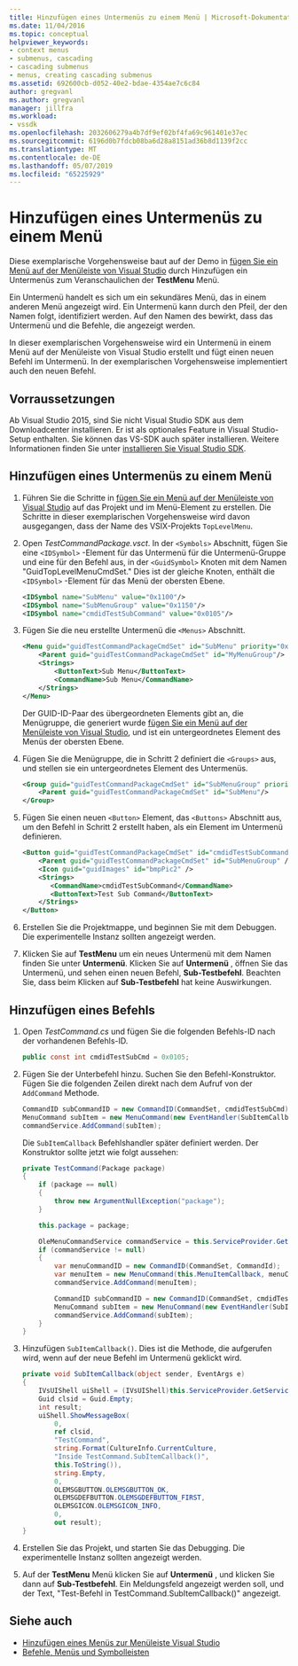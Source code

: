 ```yaml
---
title: Hinzufügen eines Untermenüs zu einem Menü | Microsoft-Dokumentation
ms.date: 11/04/2016
ms.topic: conceptual
helpviewer_keywords:
- context menus
- submenus, cascading
- cascading submenus
- menus, creating cascading submenus
ms.assetid: 692600cb-d052-40e2-bdae-4354ae7c6c84
author: gregvanl
ms.author: gregvanl
manager: jillfra
ms.workload:
- vssdk
ms.openlocfilehash: 2032606279a4b7df9ef02bf4fa69c961401e37ec
ms.sourcegitcommit: 6196d0b7fdcb08ba6d28a8151ad36b8d1139f2cc
ms.translationtype: MT
ms.contentlocale: de-DE
ms.lasthandoff: 05/07/2019
ms.locfileid: "65225929"
---
```

# <a name="add-a-submenu-to-a-menu"></a>Hinzufügen eines Untermenüs zu einem Menü
Diese exemplarische Vorgehensweise baut auf der Demo in [fügen Sie ein Menü auf der Menüleiste von Visual Studio](../extensibility/adding-a-menu-to-the-visual-studio-menu-bar.md) durch Hinzufügen ein Untermenüs zum Veranschaulichen der **TestMenu** Menü.

 Ein Untermenü handelt es sich um ein sekundäres Menü, das in einem anderen Menü angezeigt wird. Ein Untermenü kann durch den Pfeil, der den Namen folgt, identifiziert werden. Auf den Namen des bewirkt, dass das Untermenü und die Befehle, die angezeigt werden.

 In dieser exemplarischen Vorgehensweise wird ein Untermenü in einem Menü auf der Menüleiste von Visual Studio erstellt und fügt einen neuen Befehl im Untermenü. In der exemplarischen Vorgehensweise implementiert auch den neuen Befehl.

## <a name="prerequisites"></a>Vorraussetzungen
 Ab Visual Studio 2015, sind Sie nicht Visual Studio SDK aus dem Downloadcenter installieren. Er ist als optionales Feature in Visual Studio-Setup enthalten. Sie können das VS-SDK auch später installieren. Weitere Informationen finden Sie unter [installieren Sie Visual Studio SDK](../extensibility/installing-the-visual-studio-sdk.md).

## <a name="add-a-submenu-to-a-menu"></a>Hinzufügen eines Untermenüs zu einem Menü

1. Führen Sie die Schritte in [fügen Sie ein Menü auf der Menüleiste von Visual Studio](../extensibility/adding-a-menu-to-the-visual-studio-menu-bar.md) auf das Projekt und im Menü-Element zu erstellen. Die Schritte in dieser exemplarischen Vorgehensweise wird davon ausgegangen, dass der Name des VSIX-Projekts `TopLevelMenu`.

2. Open *TestCommandPackage.vsct*. In der `<Symbols>` Abschnitt, fügen Sie eine `<IDSymbol>` -Element für das Untermenü für die Untermenü-Gruppe und eine für den Befehl aus, in der `<GuidSymbol>` Knoten mit dem Namen "GuidTopLevelMenuCmdSet." Dies ist der gleiche Knoten, enthält die `<IDSymbol>` -Element für das Menü der obersten Ebene.

    ```xml
    <IDSymbol name="SubMenu" value="0x1100"/>
    <IDSymbol name="SubMenuGroup" value="0x1150"/>
    <IDSymbol name="cmdidTestSubCommand" value="0x0105"/>
    ```

3. Fügen Sie die neu erstellte Untermenü die `<Menus>` Abschnitt.

    ```xml
    <Menu guid="guidTestCommandPackageCmdSet" id="SubMenu" priority="0x0100" type="Menu">
        <Parent guid="guidTestCommandPackageCmdSet" id="MyMenuGroup"/>
        <Strings>
            <ButtonText>Sub Menu</ButtonText>
            <CommandName>Sub Menu</CommandName>
        </Strings>
    </Menu>
    ```

     Der GUID-ID-Paar des übergeordneten Elements gibt an, die Menügruppe, die generiert wurde [fügen Sie ein Menü auf der Menüleiste von Visual Studio](../extensibility/adding-a-menu-to-the-visual-studio-menu-bar.md), und ist ein untergeordnetes Element des Menüs der obersten Ebene.

4. Fügen Sie die Menügruppe, die in Schritt 2 definiert die `<Groups>` aus, und stellen sie ein untergeordnetes Element des Untermenüs.

    ```xml
    <Group guid="guidTestCommandPackageCmdSet" id="SubMenuGroup" priority="0x0000">
        <Parent guid="guidTestCommandPackageCmdSet" id="SubMenu"/>
    </Group>
    ```

5. Fügen Sie einen neuen `<Button>` Element, das `<Buttons>` Abschnitt aus, um den Befehl in Schritt 2 erstellt haben, als ein Element im Untermenü definieren.

    ```xml
    <Button guid="guidTestCommandPackageCmdSet" id="cmdidTestSubCommand" priority="0x0000" type="Button">
        <Parent guid="guidTestCommandPackageCmdSet" id="SubMenuGroup" />
        <Icon guid="guidImages" id="bmpPic2" />
        <Strings>
           <CommandName>cmdidTestSubCommand</CommandName>
           <ButtonText>Test Sub Command</ButtonText>
        </Strings>
    </Button>
    ```

6. Erstellen Sie die Projektmappe, und beginnen Sie mit dem Debuggen. Die experimentelle Instanz sollten angezeigt werden.

7. Klicken Sie auf **TestMenu** um ein neues Untermenü mit dem Namen finden Sie unter **Untermenü**. Klicken Sie auf **Untermenü** , öffnen Sie das Untermenü, und sehen einen neuen Befehl, **Sub-Testbefehl**. Beachten Sie, dass beim Klicken auf **Sub-Testbefehl** hat keine Auswirkungen.

## <a name="add-a-command"></a>Hinzufügen eines Befehls

1. Open *TestCommand.cs* und fügen Sie die folgenden Befehls-ID nach der vorhandenen Befehls-ID.

    ```csharp
    public const int cmdidTestSubCmd = 0x0105;
    ```

2. Fügen Sie der Unterbefehl hinzu. Suchen Sie den Befehl-Konstruktor. Fügen Sie die folgenden Zeilen direkt nach dem Aufruf von der `AddCommand` Methode.

    ```csharp
    CommandID subCommandID = new CommandID(CommandSet, cmdidTestSubCmd);
    MenuCommand subItem = new MenuCommand(new EventHandler(SubItemCallback), subCommandID);
    commandService.AddCommand(subItem);
    ```

    Die `SubItemCallback` Befehlshandler später definiert werden. Der Konstruktor sollte jetzt wie folgt aussehen:

    ```csharp
    private TestCommand(Package package)
    {
        if (package == null)
        {
            throw new ArgumentNullException("package");
        }

        this.package = package;

        OleMenuCommandService commandService = this.ServiceProvider.GetService(typeof(IMenuCommandService)) as OleMenuCommandService;
        if (commandService != null)
        {
            var menuCommandID = new CommandID(CommandSet, CommandId);
            var menuItem = new MenuCommand(this.MenuItemCallback, menuCommandID);
            commandService.AddCommand(menuItem);

            CommandID subCommandID = new CommandID(CommandSet, cmdidTestSubCmd);
            MenuCommand subItem = new MenuCommand(new EventHandler(SubItemCallback), subCommandID);
            commandService.AddCommand(subItem);
        }
    }
    ```

3. Hinzufügen `SubItemCallback()`. Dies ist die Methode, die aufgerufen wird, wenn auf der neue Befehl im Untermenü geklickt wird.

    ```csharp
    private void SubItemCallback(object sender, EventArgs e)
    {
        IVsUIShell uiShell = (IVsUIShell)this.ServiceProvider.GetServiceAsync(typeof(SVsUIShell));
        Guid clsid = Guid.Empty;
        int result;
        uiShell.ShowMessageBox(
            0,
            ref clsid,
            "TestCommand",
            string.Format(CultureInfo.CurrentCulture,
            "Inside TestCommand.SubItemCallback()",
            this.ToString()),
            string.Empty,
            0,
            OLEMSGBUTTON.OLEMSGBUTTON_OK,
            OLEMSGDEFBUTTON.OLEMSGDEFBUTTON_FIRST,
            OLEMSGICON.OLEMSGICON_INFO,
            0,
            out result);
    }
    ```

4. Erstellen Sie das Projekt, und starten Sie das Debugging. Die experimentelle Instanz sollten angezeigt werden.

5. Auf der **TestMenu** Menü klicken Sie auf **Untermenü** , und klicken Sie dann auf **Sub-Testbefehl**. Ein Meldungsfeld angezeigt werden soll, und der Text, "Test-Befehl in TestCommand.SubItemCallback()" angezeigt.

## <a name="see-also"></a>Siehe auch

- [Hinzufügen eines Menüs zur Menüleiste Visual Studio](../extensibility/adding-a-menu-to-the-visual-studio-menu-bar.md)
- [Befehle, Menüs und Symbolleisten](../extensibility/internals/commands-menus-and-toolbars.md)
